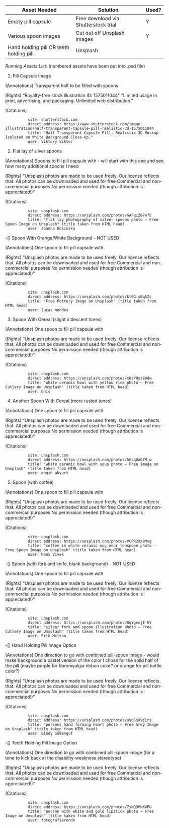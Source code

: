 | Asset Needed                            | Solution                             | Used? |
| --------------------------------------- | ------------------------------------ | ----- |
| Empty pill capsule                      | Free download via Shutterstock trial | Y     |
| Various spoon images                    | Cut out off Unsplash images          | Y     |
| Hand holding pill OR teeth holding pill | Unsplash                             |       |

*Running Assets List:* (numbered assets have been put into .psd file)

1. Pill Capsule Image

(Annotations) Transparent half to be filled with spoons

(Rights) “Royalty-free stock illustration ID: 1575011044"
         "Limited usage in print, advertising, and packaging. Unlimited web distribution."

(Citations)

              site: shutterstock.com
              direct address: https://www.shutterstock.com/image-illustration/half-transparent-capsule-pill-realistic-3d-1575011044
              title: "Half Transparent Capsule Pill. Realistic 3D Mockup Isolated on White Background Close-Up."
              user: Viktory Viktor

2. Flat lay of silver spoons

(Annotations) Spoons to fill pill capsule with - will start with this one and see how many additional spoons I need

(Rights) “Unsplash photos are made to be used freely. Our license reflects that.
            All photos can be downloaded and used for free
            Commercial and non-commercial purposes
            No permission needed (though attribution is appreciated!)"

(Citations)

              site: unsplash.com
              direct address: https://unsplash.com/photos/GAFqiZB7efE
              title: "flat lay photography of silver spoons photo – Free Spoon Image on Unsplash" (title taken from HTML head)
              user: Joanna Kosinska

-[] Spoon With Orange/White Background - NOT USED

(Annotations) One spoon to fill pill capsule with

(Rights) “Unsplash photos are made to be used freely. Our license reflects that.
            All photos can be downloaded and used for free
            Commercial and non-commercial purposes
            No permission needed (though attribution is appreciated!)"

(Citations)

              site: unsplash.com
              direct address: https://unsplash.com/photos/kt6G-sBq5Zc
              title: "Free Pottery Image on Unsplash" (title taken from HTML head)
              user: lucas mendes

3. Spoon With Cereal (slight iridescent tones)

(Annotations) One spoon to fill pill capsule with

(Rights) “Unsplash photos are made to be used freely. Our license reflects that.
            All photos can be downloaded and used for free
            Commercial and non-commercial purposes
            No permission needed (though attribution is appreciated!)"

(Citations)

              site: unsplash.com
              direct address: https://unsplash.com/photos/xKsPHyz89dw
              title: "white ceramic bowl with yellow rice photo – Free Cutlery Image on Unsplash" (title taken from HTML head)
              user: Ghis

4. Another Spoon With Cereal (more rusted tones)

(Annotations) One spoon to fill pill capsule with

(Rights) “Unsplash photos are made to be used freely. Our license reflects that.
            All photos can be downloaded and used for free
            Commercial and non-commercial purposes
            No permission needed (though attribution is appreciated!)"

(Citations)

              site: unsplash.com
              direct address: https://unsplash.com/photos/hGsq0aOZM_w
              title: "white ceramic bowl with soup photo – Free Image on Unsplash" (title taken from HTML head)
              user: engin akyurt

5. Spoon (with coffee)

(Annotations) One spoon to fill pill capsule with

(Rights) “Unsplash photos are made to be used freely. Our license reflects that.
            All photos can be downloaded and used for free
            Commercial and non-commercial purposes
            No permission needed (though attribution is appreciated!)"

(Citations)

              site: unsplash.com
              direct address: https://unsplash.com/photos/VCPR2XX8Mvg
              title: "coffee in white ceramic mug near teaspoon photo – Free Spoon Image on Unsplash" (title taken from HTML head)
              user: Hans Vivek

-[] Spoon (with fork and knife, blank background) - NOT USED

(Annotations) One spoon to fill pill capsule with

(Rights) “Unsplash photos are made to be used freely. Our license reflects that.
            All photos can be downloaded and used for free
            Commercial and non-commercial purposes
            No permission needed (though attribution is appreciated!)"

(Citations)

              site: unsplash.com
              direct address: https://unsplash.com/photos/8qYgemjI-UY
              title: "silver fork and spoon illustration photo – Free Cutlery Image on Unsplash" (title taken from HTML head)
              user: Erik Mclean

-[] Hand Holding Pill Image Option

(Annotations) One direction to go with combined pill-spoon image - would make background a pastel version of the color I chose for the solid half of the pill (maybe purple for fibromyalgia ribbon color? or orange for pill bottle color?)

(Rights) “Unsplash photos are made to be used freely. Our license reflects that.
            All photos can be downloaded and used for free
            Commercial and non-commercial purposes
            No permission needed (though attribution is appreciated!)"

(Citations)

              site: unsplash.com
              direct address: https://unsplash.com/photos/uVoSsX9jIrs
              title: "persons hand forming heart photo – Free Grey Image on Unsplash" (title taken from HTML head)
              user: Sindy Süßengut

-[] Teeth Holding Pill Image Option

(Annotations) One direction to go with combined pill-spoon image (for a tone to kick back at the disability-weakness stereotype)

(Rights) “Unsplash photos are made to be used freely. Our license reflects that.
            All photos can be downloaded and used for free
            Commercial and non-commercial purposes
            No permission needed (though attribution is appreciated!)"

(Citations)

              site: unsplash.com
              direct address: https://unsplash.com/photos/ZsNO9MhKXPU
              title: "person with white and gold lipstick photo – Free Image on Unsplash" (title taken from HTML head)
              user: fotografierende
